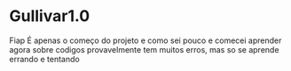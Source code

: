 # Gullivar1.0
Fiap
É apenas o começo do projeto e como sei pouco e comecei aprender agora sobre codigos provavelmente tem muitos erros, mas so se aprende errando e tentando
